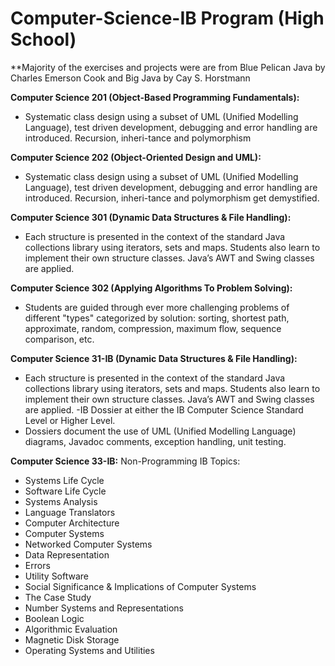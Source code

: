 # Computer-Science-IB Program (High School)
**Majority of the exercises and projects were are from Blue Pelican Java by Charles Emerson Cook and Big Java by Cay S. Horstmann

**Computer Science 201 (Object-Based Programming Fundamentals):**
- Systematic class design using a subset of UML (Unified Modelling Language), test driven development, debugging and error handling are introduced. Recursion, inheri-tance and polymorphism

**Computer Science 202 (Object-Oriented Design and UML):**
- Systematic class design using a subset of UML (Unified Modelling Language), test driven development, debugging and error handling are introduced. Recursion, inheri-tance and polymorphism get demystified.

**Computer Science 301 (Dynamic Data Structures & File Handling):**
- Each structure is presented in the context of the standard Java collections library using iterators, sets and maps. Students also learn to implement their own structure classes. Java’s AWT and Swing classes are applied.

**Computer Science 302 (Applying Algorithms To Problem Solving):**
- Students are guided through ever more challenging problems of different "types" categorized by solution: sorting, shortest path, approximate, random, compression, maximum flow, sequence comparison, etc.

**Computer Science 31-IB (Dynamic Data Structures & File Handling):**
- Each structure is presented in the context of the standard Java collections library using iterators, sets and maps. Students also learn to implement their own structure classes. Java’s AWT and Swing classes are applied.
-IB Dossier at either the IB Computer Science Standard Level or Higher Level.
- Dossiers document the use of UML (Unified Modelling Language) diagrams, Javadoc comments, exception handling, unit testing.

**Computer Science 33-IB:**
Non-Programming IB Topics:
- Systems Life Cycle
- Software Life Cycle
- Systems Analysis
- Language Translators
- Computer Architecture
- Computer Systems
- Networked Computer Systems
- Data Representation
- Errors
- Utility Software
- Social Significance & Implications of Computer Systems
- The Case Study
- Number Systems and Representations
- Boolean Logic
- Algorithmic Evaluation
- Magnetic Disk Storage
- Operating Systems and Utilities
